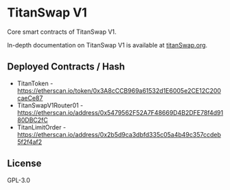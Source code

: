 # TitanSwap V1

Core smart contracts of TitanSwap V1.

In-depth documentation on TitanSwap V1 is available at [titanSwap.org](https://titanSwap.org).

## Deployed Contracts / Hash

- TitanToken - https://etherscan.io/token/0x3A8cCCB969a61532d1E6005e2CE12C200caeCe87
- TitanSwapV1Router01 - https://etherscan.io/address/0x5479562F52A7F48669D4B2DFE78f4d9180DBC2fC
- TitanLimitOrder - https://etherscan.io/address/0x2b5d9ca3dbfd335c05a4b49c357ccdeb5f2f4af2

## License

GPL-3.0

